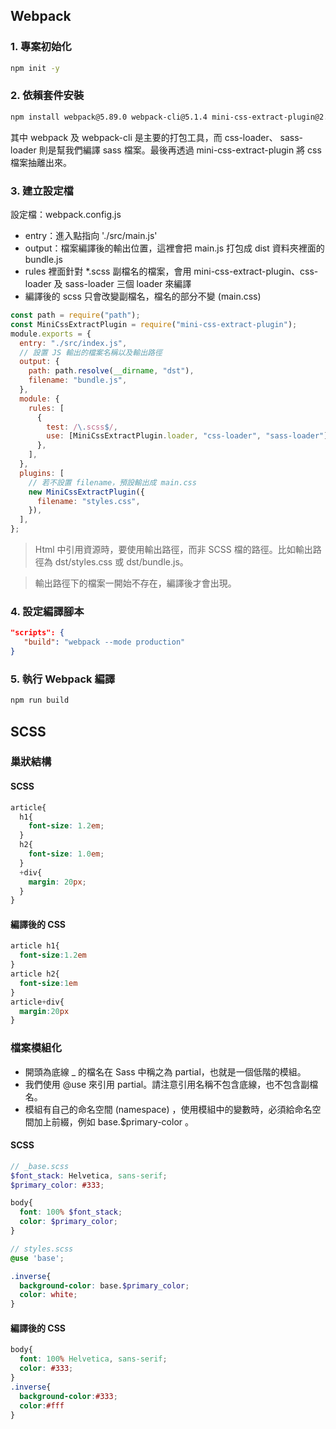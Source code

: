 
## Webpack

### 1. 專案初始化

```bash
npm init -y
```

### 2. 依賴套件安裝

```bash
npm install webpack@5.89.0 webpack-cli@5.1.4 mini-css-extract-plugin@2.7.7 css-loader@6.9.1 sass@1.70.0 sass-loader@14.0.0
```

其中 webpack 及 webpack-cli 是主要的打包工具，而 css-loader、 sass-loader 則是幫我們編譯 sass 檔案。最後再透過 mini-css-extract-plugin 將 css 檔案抽離出來。

### 3. 建立設定檔

設定檔：webpack.config.js

* entry：進入點指向 './src/main.js'
* output：檔案編譯後的輸出位置，這裡會把 main.js 打包成 dist 資料夾裡面的 bundle.js
* rules 裡面針對 *.scss 副檔名的檔案，會用 mini-css-extract-plugin、css-loader 及 sass-loader 三個 loader 來編譯
* 編譯後的 scss 只會改變副檔名，檔名的部分不變 (main.css)

```javascript
const path = require("path");
const MiniCssExtractPlugin = require("mini-css-extract-plugin");
module.exports = {
  entry: "./src/index.js",
  // 設置 JS 輸出的檔案名稱以及輸出路徑
  output: {
    path: path.resolve(__dirname, "dst"),
    filename: "bundle.js",
  },
  module: {
    rules: [
      {
        test: /\.scss$/,
        use: [MiniCssExtractPlugin.loader, "css-loader", "sass-loader"],
      },
    ],
  },
  plugins: [
    // 若不設置 filename，預設輸出成 main.css
    new MiniCssExtractPlugin({
      filename: "styles.css",
    }),
  ],
};
```

> Html 中引用資源時，要使用輸出路徑，而非 SCSS 檔的路徑。比如輸出路徑為 dst/styles.css 或 dst/bundle.js。

> 輸出路徑下的檔案一開始不存在，編譯後才會出現。

### 4. 設定編譯腳本

```json
"scripts": {
   "build": "webpack --mode production"
}
```

### 5. 執行 Webpack 編譯

```bash
npm run build
```
## SCSS

### 巢狀結構
#### SCSS
```scss
article{
  h1{
    font-size: 1.2em;
  }
  h2{
    font-size: 1.0em;
  }
  +div{
    margin: 20px;
  }
}
```

#### 編譯後的 CSS
```css
article h1{
  font-size:1.2em
}
article h2{
  font-size:1em
}
article+div{
  margin:20px
}
```

### 檔案模組化

* 開頭為底線 _ 的檔名在 Sass 中稱之為 partial，也就是一個低階的模組。
* 我們使用 @use 來引用 partial。請注意引用名稱不包含底線，也不包含副檔名。
* 模組有自己的命名空間 (namespace) ，使用模組中的變數時，必須給命名空間加上前綴，例如 base.$primary-color 。

#### SCSS
```scss
// _base.scss
$font_stack: Helvetica, sans-serif;
$primary_color: #333;

body{
  font: 100% $font_stack;
  color: $primary_color;
}

// styles.scss
@use 'base';

.inverse{
  background-color: base.$primary_color;
  color: white;
}
```

#### 編譯後的 CSS
```css
body{
  font: 100% Helvetica, sans-serif;
  color: #333;
}
.inverse{
  background-color:#333;
  color:#fff
}
```
